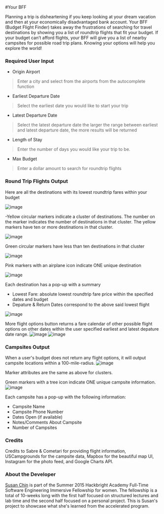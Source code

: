 #Your BFF

Planning a trip is disheartening if you keep looking at your dream vacation and then at your economically disadvantaged bank account. Your BFF (Budget Flight Finder) takes away the frustrations of searching for travel destinations by showing you a list of roundtrip flights that fit your budget. If your budget can’t afford flights, your BFF will give you a list of nearby campsites for possible road trip plans. Knowing your options will help you explore the world!

### Required User Input

- Origin Airport
> Enter a city and select from the airports from the autocomplete function

- Earliest Departure Date
> Select the earliest date you would like to start your trip

- Latest Departure Date
> Select the latest departure date 
> the larger the range between earliest and latest departure date, the more results will be returned

- Length of Stay
> Enter the number of days you would like your trip to be. 

- Max Budget
> Enter a dollar amount to search for roundtrip flights


### Round Trip Flights Output

Here are all the destinations with its lowest roundtrip fares within your budget

![image](https://cloud.githubusercontent.com/assets/12265692/9592924/594f05a0-4ffd-11e5-966d-ccac3aa475ce.png)

-Yellow circular markers indicate a cluster of destinations. The number on the marker indicates the number of destinations in that cluster. The yellow markers have ten or more destinations in that cluster.

![image](https://cloud.githubusercontent.com/assets/12265692/9593001/556db1ec-4ffe-11e5-8ac8-7142b3909b7e.png)

Green circular markers have less than ten destinations in that cluster

![image](https://cloud.githubusercontent.com/assets/12265692/9593004/609980f0-4ffe-11e5-97c9-90c3d79506d0.png)

Pink markers with an airplane icon indicate ONE unique destination

![image](https://cloud.githubusercontent.com/assets/12265692/9593005/6502716a-4ffe-11e5-9558-e1dd6331885a.png)

Each destination has a pop-up with a summary
- Lowest Fare: absolute lowest roundtrip fare price within the specified dates and budget
- Depature & Return Dates correspond to the above said lowest flight

![image](https://cloud.githubusercontent.com/assets/12265692/9593130/985b781c-4fff-11e5-9ce3-2897f6ce2e21.png)


More flight options button returns a fare calendar of other possible flight options on other dates within the user specified earliest and latest depature date range.
![image](https://cloud.githubusercontent.com/assets/12265692/9593339/fd23cbf8-5001-11e5-9f70-59bc8db275ab.png) 
![image](https://cloud.githubusercontent.com/assets/12265692/9593131/9d399ca6-4fff-11e5-8a0e-4262ebdf28e8.png)



### Campsites Output

When a user's budget does not return any flight options, it will output campsite locations within a 100-mile-radius. 
![image](https://cloud.githubusercontent.com/assets/12265692/9593253/16ad7d72-5001-11e5-9609-54f59690fa0c.png)

Marker attributes are the same as above for clusters.

Green markers with a tree icon indicate ONE unique campsite information.
![image](https://cloud.githubusercontent.com/assets/12265692/9593270/35f549b2-5001-11e5-8eda-65fc05024597.png)

Each campsite has a pop-up with the following information:
- Campsite Name
- Campsite Phone Number
- Dates Open (if available)
- Notes/Comments About Campsite
- Number of Campsites


### Credits

Credits to Sabre & Cometari for providing flight information, USCampgrounds for the campsite data, Mapbox for the beautiful map UI, Instagram for the photo feed, and Google Charts API.


### About the Developer

[Susan Chin](https://www.linkedin.com/in/susanschin) is part of the Summer 2015 Hackbright Academy Full-Time Software Engineering Immersive Fellowship for women. The fellowship is a total of 10-weeks long with the first half focused on structured lectures and lab time and the second half focused on a personal project. This is Susan's project to showcase what she's learned from the accelerated program.

